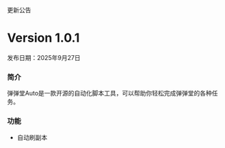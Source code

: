 更新公告

# Version 1.0.1

发布日期：2025年9月27日

### 简介

弹弹堂Auto是一款开源的自动化脚本工具，可以帮助你轻松完成弹弹堂的各种任务。

### 功能

+ 自动刷副本
